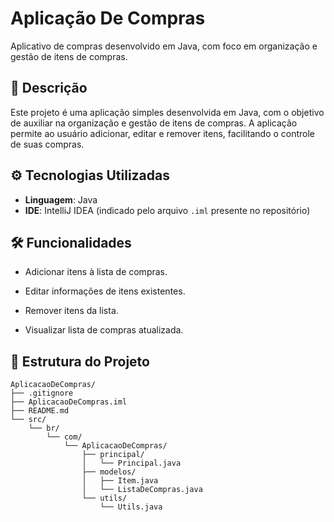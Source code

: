 # Aplicação De Compras

Aplicativo de compras desenvolvido em Java, com foco em organização e gestão de itens de compras.

## 📌 Descrição

Este projeto é uma aplicação simples desenvolvida em Java, com o objetivo de auxiliar na organização e gestão de itens de compras. A aplicação permite ao usuário adicionar, editar e remover itens, facilitando o controle de suas compras.

## ⚙️ Tecnologias Utilizadas

- **Linguagem**: Java
- **IDE**: IntelliJ IDEA (indicado pelo arquivo `.iml` presente no repositório)

## 🛠️ Funcionalidades

 - Adicionar itens à lista de compras.

 - Editar informações de itens existentes.

 - Remover itens da lista.

 - Visualizar lista de compras atualizada.

## 📂 Estrutura do Projeto

```plaintext
AplicacaoDeCompras/
├── .gitignore
├── AplicacaoDeCompras.iml
├── README.md
└── src/
    └── br/
        └── com/
            └── AplicacaoDeCompras/
                ├── principal/
                │   └── Principal.java          
                ├── modelos/
                │   ├── Item.java               
                │   └── ListaDeCompras.java     
                └── utils/
                    └── Utils.java              
